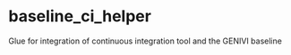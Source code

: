 # baseline_ci_helper
Glue for integration of continuous integration tool and the GENIVI baseline
    
